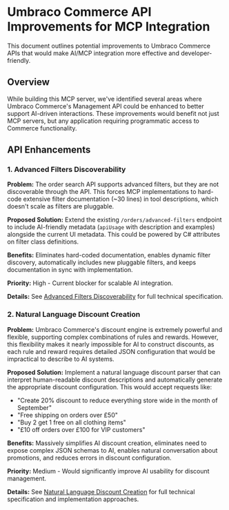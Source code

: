 # Umbraco Commerce API Improvements for MCP Integration

This document outlines potential improvements to Umbraco Commerce APIs that would make AI/MCP integration more effective and developer-friendly.

## Overview

While building this MCP server, we've identified several areas where Umbraco Commerce's Management API could be enhanced to better support AI-driven interactions. These improvements would benefit not just MCP servers, but any application requiring programmatic access to Commerce functionality.

## API Enhancements

### 1. Advanced Filters Discoverability

**Problem:** The order search API supports advanced filters, but they are not discoverable through the API. This forces MCP implementations to hard-code extensive filter documentation (~30 lines) in tool descriptions, which doesn't scale as filters are pluggable.

**Proposed Solution:** Extend the existing `/orders/advanced-filters` endpoint to include AI-friendly metadata (`apiUsage` with description and examples) alongside the current UI metadata. This could be powered by C# attributes on filter class definitions.

**Benefits:** Eliminates hard-coded documentation, enables dynamic filter discovery, automatically includes new pluggable filters, and keeps documentation in sync with implementation.

**Priority:** High - Current blocker for scalable AI integration.

**Details:** See [Advanced Filters Discoverability](advanced-filters-discoverability.md) for full technical specification.

### 2. Natural Language Discount Creation

**Problem:** Umbraco Commerce's discount engine is extremely powerful and flexible, supporting complex combinations of rules and rewards. However, this flexibility makes it nearly impossible for AI to construct discounts, as each rule and reward requires detailed JSON configuration that would be impractical to describe to AI systems.

**Proposed Solution:** Implement a natural language discount parser that can interpret human-readable discount descriptions and automatically generate the appropriate discount configuration. This would accept requests like:
- "Create 20% discount to reduce everything store wide in the month of September"
- "Free shipping on orders over £50"
- "Buy 2 get 1 free on all clothing items"
- "£10 off orders over £100 for VIP customers"

**Benefits:** Massively simplifies AI discount creation, eliminates need to expose complex JSON schemas to AI, enables natural conversation about promotions, and reduces errors in discount configuration.

**Priority:** Medium - Would significantly improve AI usability for discount management.

**Details:** See [Natural Language Discount Creation](natural-language-discount-creation.md) for full technical specification and implementation approaches.
